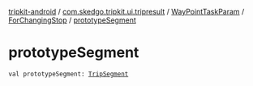 [tripkit-android](../../../index.md) / [com.skedgo.tripkit.ui.tripresult](../../index.md) / [WayPointTaskParam](../index.md) / [ForChangingStop](index.md) / [prototypeSegment](./prototype-segment.md)

# prototypeSegment

`val prototypeSegment: `[`TripSegment`](../../../skedgo.tripkit.routing/-trip-segment/index.md)